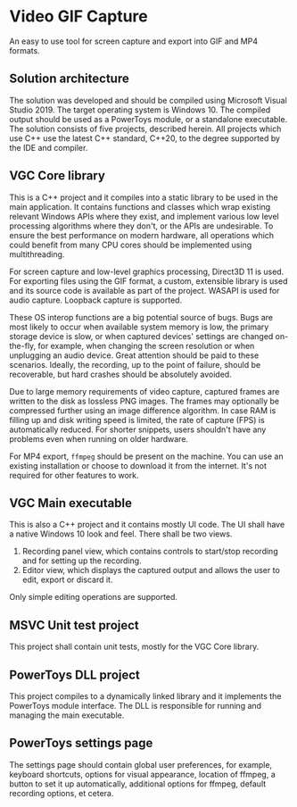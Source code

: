 # Video GIF Capture

An easy to use tool for screen capture and export into GIF and MP4 formats.

## Solution architecture

The solution was developed and should be compiled using Microsoft Visual Studio 2019.
The target operating system is Windows 10. The compiled output should be used as a PowerToys module,
or a standalone executable. The solution consists of five projects, described herein.
All projects which use C++ use the latest C++ standard, C++20, to the degree supported by the IDE
and compiler.

## VGC Core library

This is a C++ project and it compiles into a static library to be used in the main application.
It contains functions and classes which wrap existing relevant Windows APIs where they exist,
and implement various low level processing algorithms where they don't, or the APIs are undesirable.
To ensure the best performance on modern hardware, all operations which could benefit from many
CPU cores should be implemented using multithreading.

For screen capture and low-level graphics processing, Direct3D 11 is used. For exporting files
using the GIF format, a custom, extensible library is used and its source code is available as
part of the project. WASAPI is used for audio capture. Loopback capture is supported.

These OS interop functions are a big potential source of bugs. Bugs are most likely to occur
when available system memory is low, the primary storage device is slow, or when captured devices'
settings are changed on-the-fly, for example, when changing the screen resolution or when unplugging
an audio device. Great attention should be paid to these scenarios. Ideally, the recording, up
to the point of failure, should be recoverable, but hard crashes should be absolutely avoided.  

Due to large memory requirements of video capture, captured frames are written to the disk as
lossless PNG images. The frames may optionally be compressed further using an image difference
algorithm. In case RAM is filling up and disk writing speed is limited, the rate of capture (FPS)
is automatically reduced. For shorter snippets, users shouldn't have any problems even when
running on older hardware.

For MP4 export, `ffmpeg` should be present on the machine. You can use an existing installation
or choose to download it from the internet. It's not required for other features to work.

## VGC Main executable

This is also a C++ project and it contains mostly UI code. The UI shall have a native Windows 10
look and feel. There shall be two views.

1. Recording panel view, which contains controls to start/stop recording and for setting up the recording.
2. Editor view, which displays the captured output and allows the user to edit, export or discard it.

Only simple editing operations are supported.

## MSVC Unit test project

This project shall contain unit tests, mostly for the VGC Core library.

## PowerToys DLL project

This project compiles to a dynamically linked library and it implements the PowerToys module interface.
The DLL is responsible for running and managing the main executable.

## PowerToys settings page

The settings page should contain global user preferences, for example, keyboard shortcuts, options
for visual appearance, location of ffmpeg, a button to set it up automatically, additional options for ffmpeg,
default recording options, et cetera.
